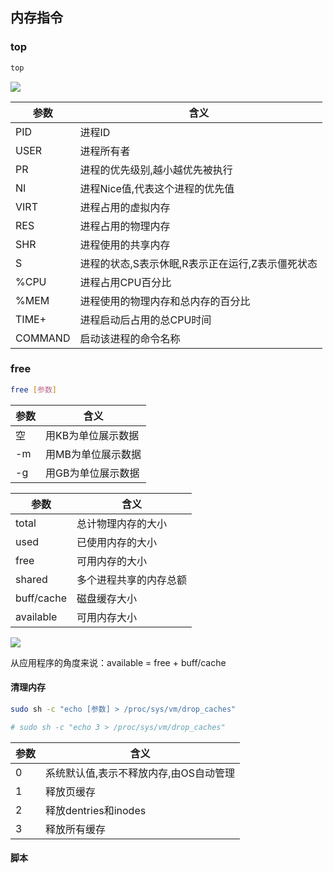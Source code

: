 <!--
 * @Description: 
 * @Version: 1.0
 * @Author: DaLao
 * @Email: dalao_li@163.com
 * @Date: 2021-11-13 18:40:58
 * @LastEditors: DaLao
 * @LastEditTime: 2022-07-09 23:24:28
-->


## 内存指令


### top


```sh
top 
```

![](https://cdn.hurra.ltd/img/20211113184354.png)

| 参数    | 含义                                             |
| ------- | ------------------------------------------------ |
| PID     | 进程ID                                           |
| USER    | 进程所有者                                       |
| PR      | 进程的优先级别,越小越优先被执行                  |
| NI      | 进程Nice值,代表这个进程的优先值                  |
| VIRT    | 进程占用的虚拟内存                               |
| RES     | 进程占用的物理内存                               |
| SHR     | 进程使用的共享内存                               |
| S       | 进程的状态,S表示休眠,R表示正在运行,Z表示僵死状态 |
| %CPU    | 进程占用CPU百分比                                |
| %MEM    | 进程使用的物理内存和总内存的百分比               |
| TIME+   | 进程启动后占用的总CPU时间                        |
| COMMAND | 启动该进程的命令名称                             |



### free

```sh
free [参数]
```

| 参数 | 含义               |
| ---- | ------------------ |
| 空   | 用KB为单位展示数据 |
| -m   | 用MB为单位展示数据 |
| -g   | 用GB为单位展示数据 |

| 参数       | 含义                   |
| ---------- | ---------------------- |
| total      | 总计物理内存的大小     |
| used       | 已使用内存的大小       |
| free       | 可用内存的大小         |
| shared     | 多个进程共享的内存总额 |
| buff/cache | 磁盘缓存大小           |
| available  | 可用内存大小           |

![](https://cdn.hurra.ltd/img/20211113185055.png)

从应用程序的角度来说：available = free + buff/cache


#### 清理内存


```sh
sudo sh -c "echo [参数] > /proc/sys/vm/drop_caches"

# sudo sh -c "echo 3 > /proc/sys/vm/drop_caches"
```

| 参数 | 含义                                   |
| ---- | -------------------------------------- |
| 0    | 系统默认值,表示不释放内存,由OS自动管理 |
| 1    | 释放页缓存                             |
| 2    | 释放dentries和inodes                   |
| 3    | 释放所有缓存                           |


#### 脚本
